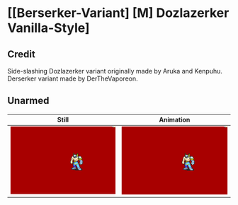 # [\[Berserker-Variant\] \[M\] Dozlazerker Vanilla-Style]

## Credit

Side-slashing Dozlazerker variant originally made by Aruka and Kenpuhu.
Derserker variant made by DerTheVaporeon.
	
## Unarmed

| Still | Animation |
| :---: | :-------: |
| ![Unarmed still](./Unarmed_000.png) | ![Unarmed animation](./Unarmed.gif) |
